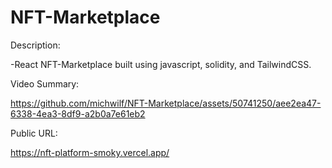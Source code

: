 # NFT-Marketplace

Description:

-React NFT-Marketplace built using javascript, solidity, and TailwindCSS. 

Video Summary:

https://github.com/michwilf/NFT-Marketplace/assets/50741250/aee2ea47-6338-4ea3-8df9-a2b0a7e61eb2

Public URL:

https://nft-platform-smoky.vercel.app/
